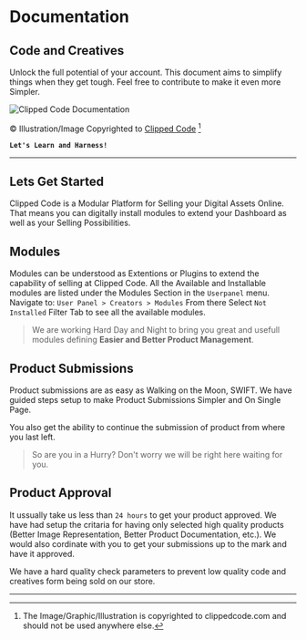 # Documentation

## Code and Creatives

Unlock the full potential of your account. This document aims to simplify things when they get tough. Feel free to contribute to make it even more Simpler.

![Clipped Code Documentation](https://cdn.clippedcode.com/images/docs/docs.png)

&copy; Illustration/Image Copyrighted to [Clipped Code](https://clippedcode.com) [^1]

**`Let's Learn and Harness!`**

---

## Lets Get Started

Clipped Code is a Modular Platform for Selling your Digital Assets Online. That means you can digitally install modules to extend your Dashboard as well as your Selling Possibilities.

## Modules

Modules can be understood as Extentions or Plugins to extend the capability of selling at Clipped Code. All the Available and Installable modules are listed under the Modules Section in the `Userpanel` menu. Navigate to:
`User Panel > Creators > Modules`
From there Select `Not Installed` Filter Tab to see all the available modules.
> We are working Hard Day and Night to bring you great and usefull modules defining **Easier and Better Product Management**.

## Product Submissions

Product submissions are as easy as Walking on the Moon, SWIFT. We have guided steps setup to make Product Submissions Simpler and On Single Page.

You also get the ability to continue the submission of product from where you last left.
> So are you in a Hurry? Don't worry we will be right here waiting for you.

## Product Approval

It ussually take us less than `24 hours` to get your product approved. We have had setup the critaria for having only selected high quality products (Better Image Representation, Better Product Documentation, etc.). We would also cordinate with you to get your submissions up to the mark and have it approved.

We have a hard quality check parameters to prevent low quality code and creatives form being sold on our store.

---

[^1]: The Image/Graphic/Illustration is copyrighted to clippedcode.com and should not be used anywhere else.

